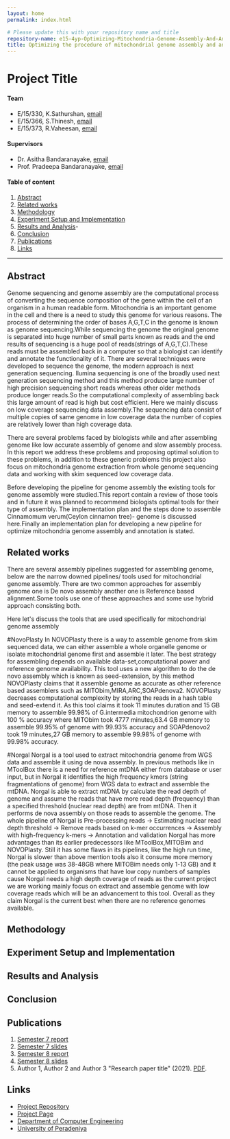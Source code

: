 ```yaml
---
layout: home
permalink: index.html

# Please update this with your repository name and title
repository-name: e15-4yp-Optimizing-Mitochondria-Genome-Assembly-And-Annotation
title: Optimizing the procedure of mitochondrial genome assembly and annotation
---
```




[comment]: # "This is the standard layout for the project, but you can clean this and use your own template"

# Project Title

#### Team

- E/15/330, K.Sathurshan, [email](mailto:name@email.com)
- E/15/366, S.Thinesh, [email](mailto:name@email.com)
- E/15/373, R.Vaheesan, [email](mailto:name@email.com)
#### Supervisors

- Dr. Asitha Bandaranayake, [email](mailto:asithab@eng.pdn.ac.lk)
- Prof. Pradeepa Bandaranayake, [email](mailto:pradeepag@agri.pdn.ac.lk)

#### Table of content

1. [Abstract](#abstract)
2. [Related works](#related-works)
3. [Methodology](#methodology)
4. [Experiment Setup and Implementation](#experiment-setup-and-implementation)
5. [Results and Analysis](#results-and-analysis)-
6. [Conclusion](#conclusion)
7. [Publications](#publications)
8. [Links](#links)

---

## Abstract
Genome sequencing and genome assembly are the computational process of converting the sequence composition of the gene within the cell of an organism in a human readable form. Mitochondria is an important genome in the cell and there is a need to study this genome for various reasons.
The process of determining the order of bases A,G,T,C in the genome is known as genome sequencing.While sequencing the genome the original genome is separated into huge number of small parts known as reads and the end results of sequencing is a huge pool of reads(strings of A,G,T,C).These reads must be assembled back in a computer so that a biologist can identify and annotate the functionality of it.
There are several techniques were developed to sequence the genome,
the modern approach is next generation sequencing.
Ilumina sequencing is one of the broadly used next generation sequencing method and this method produce large number of high precision sequencing  short reads whereas other older methods produce longer reads.So the computational complexity of assembling back this large amount of read is high but cost efficient.
Here we mainly discuss on low coverage sequencing data assembly.The sequencing data consist of multiple copies of same genome in low coverage data the number of copies are relatively lower than high coverage data.

There are several problems faced by biologists while and after assembling genome like low accurate assembly of genome and slow assembly process. In this report we address these problems and proposing optimal solution to these problems, in addition to these generic problems this project also focus on mitochondria genome extraction from whole genome sequencing data and working with skim sequenced low coverage data.

Before developing the pipeline for genome assembly the existing tools for genome assembly were studied.This report contain a review of those tools and in future it was planned to recommend biologists optimal tools for their type of assembly. The implementation plan and the steps done to assemble  Cinnamomum verum(Ceylon cinnamon tree)- genome is discussed here.Finally an implementation plan for developing a new pipeline for optimize mitochondria genome assembly and annotation is stated.

## Related works
There are several assembly pipelines suggested for assembling genome, below are the narrow downed pipelines/ tools used for mitochondrial genome assembly. There are two common approaches for assembly genome one is De novo assembly another one is Reference based alignment.Some tools use one of these approaches and some use hybrid approach consisting both.

Here let's discuss the tools that are used specifically for mitochondrial genome assembly

#NovoPlasty
In NOVOPlasty there is a way to assemble genome from skim sequenced data, we can either assemble a whole organelle genome or isolate mitochondrial genome first and assemble it later. The best strategy for assembling depends on available data-set,computational power and reference genome availability. This tool uses a new algorithm to do the de novo assembly which is known as seed-extension, by this method NOVOPlasty claims that it assemble genome as accurate as other reference based assemblers such as MITObim,MIRA,ARC,SOAPdenova2.
NOVOPlasty decreases computational complexity by storing the reads in a hash table and seed-extend it. As this tool claims it took 11 minutes duration and 15 GB memory to assemble 99.98% of G.intermedia mitochondrion genome with 100 % accuracy where MITObim took 4777 minutes,63.4 GB memory to assemble 99.95% of genome with 99.93% accuracy and SOAPdenovo2 took  19 minutes,27 GB memory to assemble 99.98% of genome with 99.98% accuracy.

#Norgal
Norgal is a tool used to extract mitochondria genome from WGS data and assemble it using de nova assembly. In previous methods like in MToolBox there is a need for reference mtDNA either from database or user input, but in Norgal it identifies the high frequency kmers (string fragmentations of genome) from WGS data to extract and assemble the mtDNA. Norgal is able to extract mtDNA by calculate the read depth of genome and assume the reads that have more read depth (frequency) than a specified threshold (nuclear read depth) are from mtDNA. Then it performs de nova assembly on those reads to assemble the genome.
The whole pipeline of Norgal is
Pre-processing reads -> Estimating nuclear read depth threshold -> Remove reads based on k-mer occurrences -> Assembly with high-frequency k-mers -> Annotation and validation
Norgal has more advantages than its earlier predecessors like MToolBox,MITOBim and NOVOPlasty. Still it has some flaws in its pipelines, like the high run time, Norgal is slower than above mention tools also it consume more memory (the peak usage was 38-48GB where MITOBim needs only 1-13 GB) and it cannot be applied to organisms that have low copy numbers of samples cause Norgal needs a high depth coverage of reads as the current project we are working mainly focus on extract and assemble genome with low coverage reads which will be an advancement to this tool. Overall as they claim Norgal is the current best when there are no reference genomes available.
## Methodology

## Experiment Setup and Implementation

## Results and Analysis

## Conclusion

## Publications
1. [Semester 7 report](./)
2. [Semester 7 slides](./)
3. [Semester 8 report](./)
4. [Semester 8 slides](./)
5. Author 1, Author 2 and Author 3 "Research paper title" (2021). [PDF](./).


## Links

[//]: # ( NOTE: EDIT THIS LINKS WITH YOUR REPO DETAILS )

- [Project Repository](https://github.com/cepdnaclk/repository-name)
- [Project Page](https://cepdnaclk.github.io/repository-name)
- [Department of Computer Engineering](http://www.ce.pdn.ac.lk/)
- [University of Peradeniya](https://eng.pdn.ac.lk/)

[//]: # "Please refer this to learn more about Markdown syntax"
[//]: # "https://github.com/adam-p/markdown-here/wiki/Markdown-Cheatsheet"
